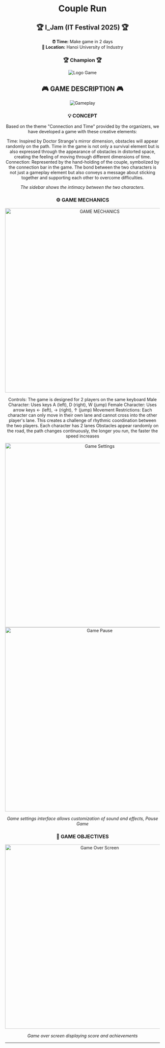 <div align="center">
  <h1 align="center">Couple Run</h1>
  
  <h2 align="center">🏆 I_Jam (IT Festival 2025) 🏆</h2>
  <p align="center">
    <strong>⏰ Time:</strong> Make game in 2 days <br>
    <strong>📍 Location:</strong> Hanoi University of Industry
  </p>
  
  <div align="center">
     <h3 align="center">🏆 Champion 🏆</h3>
  </div>
  <img src="https://github.com/user-attachments/assets/34c444a6-c7b4-4a08-a203-a9b1341e3896" alt="Logo Game" >
  
  
  
  
  
 <div align="center"> <h2>🎮 GAME DESCRIPTION 🎮</h2> <div align="center"> <img src="https://github.com/user-attachments/assets/91170475-0353-465d-b90a-04fece5d4beb" alt="Gameplay" > </div> <h3 align="center">💡 CONCEPT</h3> </div>
Based on the theme "Connection and Time" provided by the organizers, we have developed a game with these creative elements:

Time: Inspired by Doctor Strange's mirror dimension, obstacles will appear randomly on the path. Time in the game is not only a survival element but is also expressed through the appearance of obstacles in distorted space, creating the feeling of moving through different dimensions of time.
Connection: Represented by the hand-holding of the couple, symbolized by the connection bar in the game. The bond between the two characters is not just a gameplay element but also conveys a message about sticking together and supporting each other to overcome difficulties.
 <p><em>The sidebar shows the intimacy between the two characters.</em></p> </div >  <h3 align="center">⚙️ GAME MECHANICS </h3>
<div align="center"> <img src="https://github.com/user-attachments/assets/e666e08a-60a3-4596-95fa-3bf610b5574d" alt="GAME MECHANICS" width="600">

Controls: The game is designed for 2 players on the same keyboard Male Character: Uses keys A (left), D (right), W (jump) 
Female Character: Uses arrow keys ← (left), → (right), ↑ (jump)
Movement Restrictions: Each character can only move in their own lane and cannot cross into the other player's lane. This creates a challenge of rhythmic coordination between the two players.
Each character has 2 lanes
Obstacles appear randomly on the road, the path changes continuously, the longer you run, the faster the speed increases
<div align="center"> <img src="https://github.com/user-attachments/assets/e40bbd47-36c2-4c19-816d-25e94d05d48d" alt="Game Settings" width="600"> <div align="center"> <img src="https://github.com/user-attachments/assets/c7e1940f-0e10-405a-b3a0-56fb5e88b92a" alt="Game Pause" width="600">
 <p><em>Game settings interface allows customization of sound and effects, Pause Game</em></p> </div> <h3 align="center">🎯 GAME OBJECTIVES</h3>


<div align="center"> <img src="https://github.com/user-attachments/assets/bac6846e-2fd4-416f-8c61-d2c00588b869" alt="Game Over Screen" width="600"> <p><em>Game over screen displaying score and achievements</em></p> </div>

</div>

---
